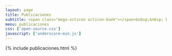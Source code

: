 ```yaml
---
layout: page
title: Publicaciones
subtitle: <span class="mega-octicon octicon-book"></span>&nbsp;&nbsp; Documentos de Investigación NLP
menu: publicaciones
css: ['open-source.css']
javascript: ['underscore-min.js']
---
```

{% include publicaciones.html %}
